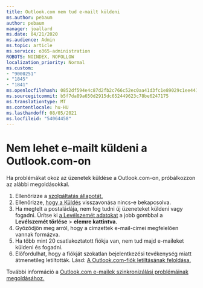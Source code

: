 ```yaml
---
title: Outlook.com nem tud e-mailt küldeni
ms.author: pebaum
author: pebaum
manager: joallard
ms.date: 04/21/2020
ms.audience: Admin
ms.topic: article
ms.service: o365-administration
ROBOTS: NOINDEX, NOFOLLOW
localization_priority: Normal
ms.custom:
- "9000251"
- "1845"
- "1841"
ms.openlocfilehash: 0852df594e4c87d2fb2c766c52ec0aa41d3fc1e89029c1ee4417cfffebbe7352
ms.sourcegitcommit: b5f7da89a650d2915dc652449623c78be6247175
ms.translationtype: MT
ms.contentlocale: hu-HU
ms.lasthandoff: 08/05/2021
ms.locfileid: "54064458"
---
```

# <a name="unable-to-send-email-in-outlookcom"></a>Nem lehet e-mailt küldeni a Outlook.com-on

Ha problémákat okoz az üzenetek küldése a Outlook.com-on, próbálkozzon az alábbi megoldásokkal.

1. Ellenőrizze a [szolgáltatás állapotát.](https://go.microsoft.com/fwlink/p/?linkid=837482) 
2. Ellenőrizze, [hogy a Küldés](https://outlook.live.com/mail/options/mail/messageContent/undoSend) visszavonása nincs-e bekapcsolva.
3. Ha megtelt a postaládája, nem fog tudni új üzeneteket küldeni vagy fogadni. Ürítse ki [a Levélszemét adatokat](https://outlook.live.com/mail/junkemail) a jobb gombbal a **Levélszemét törlése**  >  **elemre kattintva.**
4. Győződjön meg arról, hogy a címzettek e-mail-címei megfelelően vannak formázva.
5. Ha több mint 20 csatlakoztatott fiókja van, nem tud majd e-maileket küldeni és fogadni.
6. Előfordulhat, hogy a fiókját szokatlan bejelentkezési tevékenység miatt átmenetileg letiltották. Lásd: [A Outlook.com-fiók letiltásának feloldása.](https://support.office.com/article/f4ad2701-d166-4d8b-8a6a-9af2a1f8a4c4)

További információ a [Outlook.com e-mailek szinkronizálási problémáinak megoldásához.](https://support.office.com/article/d39e3341-8d79-4bf1-b3c7-ded602233642)